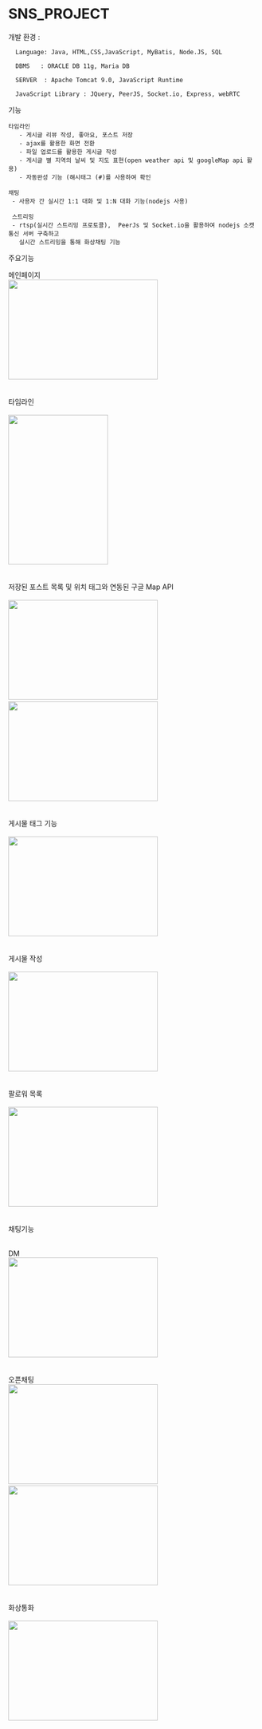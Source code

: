 
# SNS_PROJECT

개발 환경 : 

      Language: Java, HTML,CSS,JavaScript, MyBatis, Node.JS, SQL
       
      DBMS   : ORACLE DB 11g, Maria DB 
       
      SERVER  : Apache Tomcat 9.0, JavaScript Runtime 
      
      JavaScript Library : JQuery, PeerJS, Socket.io, Express, webRTC
      
      
기능 

    타임라인
       - 게시글 리뷰 작성, 좋아요, 포스트 저장
       - ajax를 활용한 화면 전환
       - 파일 업로드를 활용한 게시글 작성
       - 게시글 별 지역의 날씨 및 지도 표현(open weather api 및 googleMap api 활용)
       - 자동완성 기능 (해시태그 (#)를 사용하여 확인 
       
    채팅 
     - 사용자 간 실시간 1:1 대화 및 1:N 대화 기능(nodejs 사용)   
     
     스트리밍
     - rtsp(실시간 스트리밍 프로토콜),  PeerJs 및 Socket.io을 활용하여 nodejs 소캣 통신 서버 구축하고
       실시간 스트리밍을 통해 화상채팅 기능 
 
주요기능 

메인페이지 <br>
<img src="https://user-images.githubusercontent.com/70876778/167743733-e9821d4e-d231-491d-8628-556cac8abcf3.jpg" width="300" height="200" >
<br><br><br>
타임라인<br><br>
<img src="https://user-images.githubusercontent.com/70876778/167747977-56c411ee-5df4-410f-9196-94a54bbea49a.jpg" width="200" height="300">
<br><br><br>
저장된 포스트 목록 및 위치 태그와 연동된 구글 Map API <br><br>
<img src="https://user-images.githubusercontent.com/70876778/167743739-b5108e83-a51a-4bca-9b5f-8ef2444be85e.jpg" width="300" height="200" >
&nbsp;&nbsp;&nbsp;&nbsp;&nbsp;&nbsp;&nbsp;&nbsp;&nbsp;&nbsp;&nbsp;&nbsp;&nbsp;&nbsp;&nbsp;&nbsp;&nbsp;&nbsp;&nbsp;&nbsp;
<img src="https://user-images.githubusercontent.com/70876778/167743744-9dddba38-e5c1-407a-9d00-c2bfd2a8930a.png" width="300" height="200" >
<br><br><br>
게시물 태그 기능<br><br>
<img src="https://user-images.githubusercontent.com/70876778/167743746-8229ff97-52e9-4fdc-95a3-0215a563942b.jpg" width="300" height="200" >
<br><br><br>
게시물 작성 <br><br>
<img src="https://user-images.githubusercontent.com/70876778/167743745-47bfc15a-a7b7-466f-85d9-323955f03100.jpg" width="300" height="200" >
<br><br><br>
팔로워 목록<br><br>
<img src="https://user-images.githubusercontent.com/70876778/167744511-b9336d18-810d-4acb-bcbb-2548c880d31d.jpg" width="300" height="200" >
<br><br><br>
채팅기능 <br><br>

DM<br>
<img src="https://user-images.githubusercontent.com/70876778/167743729-b6b69eed-ad7e-41de-aa53-3145e30f762f.jpg" width="300" height="200" >
<br><br><br>
오픈채팅<br>
<img src="https://user-images.githubusercontent.com/70876778/167743740-6ce87491-1e64-436b-bad3-dbc3cb39b03f.jpg" width="300" height="200" >
&nbsp;&nbsp;&nbsp;&nbsp;&nbsp;&nbsp;&nbsp;&nbsp;&nbsp;&nbsp;&nbsp;&nbsp;&nbsp;&nbsp;&nbsp;&nbsp;&nbsp;&nbsp;&nbsp;&nbsp;
<img src="https://user-images.githubusercontent.com/70876778/167743742-01fa2423-a0e4-48de-a662-3e2b62dac969.jpg" width="300" height="200" >
<br><br><br>
화상통화<br><br>
<img src="https://user-images.githubusercontent.com/70876778/167743747-5ad92e84-25d6-4053-8d93-4cb1c04f93a6.jpg" width="300" height="200" >
